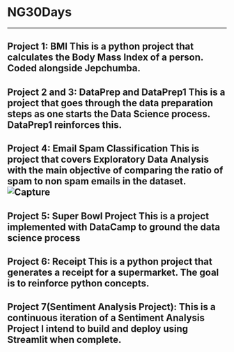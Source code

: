 # NG30Days

---
Project 1: BMI
This is a python project that calculates the Body Mass Index of a person. Coded alongside Jepchumba.
---
Project 2 and 3: DataPrep and DataPrep1
This is a project that goes through the data preparation steps as one starts the Data Science process. DataPrep1 reinforces this.
---
Project 4: Email Spam Classification
This is project that covers Exploratory Data Analysis with the main objective of comparing the ratio of spam to non spam emails in the dataset.
![Capture](https://user-images.githubusercontent.com/56107729/174633350-83051e2c-681d-4404-9566-eb08a8a9f134.PNG)
---
Project 5: Super Bowl Project
This is a project implemented with DataCamp to ground the data science process
---
Project 6:  Receipt
This is a python project that generates a receipt for a supermarket. The goal is to reinforce python concepts.
---
Project 7(Sentiment Analysis Project):
This is a continuous iteration of a Sentiment Analysis Project I intend to build and deploy using Streamlit when complete.
---

